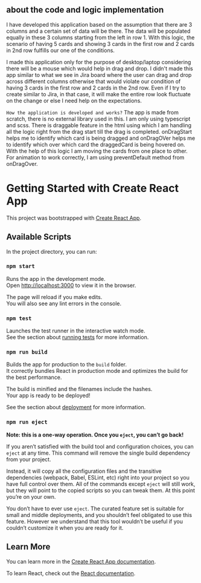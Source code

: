 ## about the code and logic implementation

I have developed this application based on the assumption that there are 3 columns and a certain set of data will be there. The data will be populated equally in these 3 columns starting from the left in row 1. With this logic, the scenario of having 5 cards and showing 3 cards in the first row and 2 cards in 2nd row fulfills our one of the conditions.

I made this application only for the purpose of desktop/laptop considering there will be a mouse which would help in drag and drop. I didn't made this app similar to what we see in Jira board where the user can drag and drop across different columns otherwise that would violate our condition of having 3 cards in the first row and 2 cards in the 2nd row. Even if I try to create similar to Jira, in that case, it will make the entire row look fluctuate on the change or else I need help on the expectations.

`How the application is developed and works?`
The app is made from scratch, there is no external library used in this. I am only using typescript and scss. There is draggable feature in the html using which I am handling all the logic right from the drag start till the drag is completed.
onDragStart helps me to identify which card is being dragged and onDragOVer helps me to identify which over which card the draggedCard is being hovered on. With the help of this logic I am moving the cards from one place to other. For animation to work correctly, I am using preventDefault method from onDragOver.

# Getting Started with Create React App

This project was bootstrapped with [Create React App](https://github.com/facebook/create-react-app).

## Available Scripts

In the project directory, you can run:

### `npm start`

Runs the app in the development mode.\
Open [http://localhost:3000](http://localhost:3000) to view it in the browser.

The page will reload if you make edits.\
You will also see any lint errors in the console.

### `npm test`

Launches the test runner in the interactive watch mode.\
See the section about [running tests](https://facebook.github.io/create-react-app/docs/running-tests) for more information.

### `npm run build`

Builds the app for production to the `build` folder.\
It correctly bundles React in production mode and optimizes the build for the best performance.

The build is minified and the filenames include the hashes.\
Your app is ready to be deployed!

See the section about [deployment](https://facebook.github.io/create-react-app/docs/deployment) for more information.

### `npm run eject`

**Note: this is a one-way operation. Once you `eject`, you can’t go back!**

If you aren’t satisfied with the build tool and configuration choices, you can `eject` at any time. This command will remove the single build dependency from your project.

Instead, it will copy all the configuration files and the transitive dependencies (webpack, Babel, ESLint, etc) right into your project so you have full control over them. All of the commands except `eject` will still work, but they will point to the copied scripts so you can tweak them. At this point you’re on your own.

You don’t have to ever use `eject`. The curated feature set is suitable for small and middle deployments, and you shouldn’t feel obligated to use this feature. However we understand that this tool wouldn’t be useful if you couldn’t customize it when you are ready for it.

## Learn More

You can learn more in the [Create React App documentation](https://facebook.github.io/create-react-app/docs/getting-started).

To learn React, check out the [React documentation](https://reactjs.org/).
